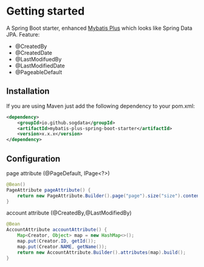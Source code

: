 # Getting started  
A Spring Boot starter, enhanced [Mybatis Plus](https://github.com/baomidou/mybatis-plus) which looks like Spring Data JPA. 
Feature: 
+ @CreatedBy
+ @CreatedDate
+ @LastModifuedBy
+ @LastModifiedDate
+ @PageableDefault  

## Installation

If you are using Maven just add the following dependency to your pom.xml:
```xml
<dependency>
	<groupId>io.github.sogdata</groupId>
	<artifactId>mybatis-plus-spring-boot-starter</artifactId>
	<version>x.x.x</version>
</dependency>
```

## Configuration

page attribute (@PageDefault, IPage<?>)
```java
@Bean()
PageAttribute pageAttribute() {
	return new PageAttribute.Builder().page("page").size("size").content("content").build();
}
```  

account attribute (@CreatedBy,@LastModifiedBy)
```java
@Bean
AccountAttribute accountAttribute() {
	Map<Creator, Object> map = new HashMap<>();
	map.put(Creator.ID, getId());
	map.put(Creator.NAME, getName());
	return new AccountAttribute.Builder().attributes(map).build();
}
```